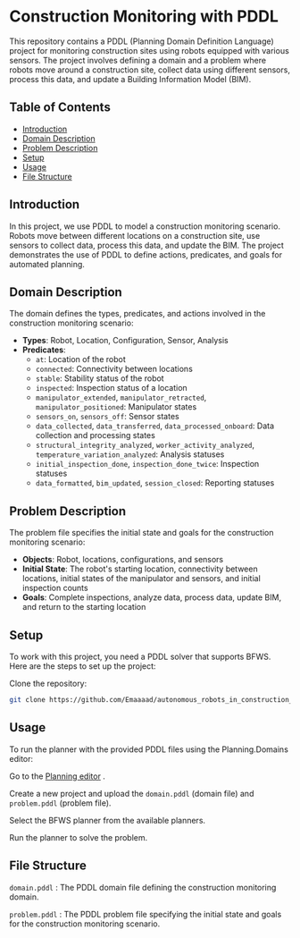 # Construction Monitoring with PDDL

This repository contains a PDDL (Planning Domain Definition Language) project for monitoring construction sites using robots equipped with various sensors. The project involves defining a domain and a problem where robots move around a construction site, collect data using different sensors, process this data, and update a Building Information Model (BIM).

## Table of Contents

- [Introduction](#introduction)
- [Domain Description](#domain-description)
- [Problem Description](#problem-description)
- [Setup](#setup)
- [Usage](#usage)
- [File Structure](#file-structure)

## Introduction

In this project, we use PDDL to model a construction monitoring scenario. Robots move between different locations on a construction site, use sensors to collect data, process this data, and update the BIM. The project demonstrates the use of PDDL to define actions, predicates, and goals for automated planning.

## Domain Description

The domain defines the types, predicates, and actions involved in the construction monitoring scenario:

- **Types**: Robot, Location, Configuration, Sensor, Analysis
- **Predicates**: 
  - `at`: Location of the robot
  - `connected`: Connectivity between locations
  - `stable`: Stability status of the robot
  - `inspected`: Inspection status of a location
  - `manipulator_extended`, `manipulator_retracted`, `manipulator_positioned`: Manipulator states
  - `sensors_on`, `sensors_off`: Sensor states
  - `data_collected`, `data_transferred`, `data_processed_onboard`: Data collection and processing states
  - `structural_integrity_analyzed`, `worker_activity_analyzed`, `temperature_variation_analyzed`: Analysis statuses
  - `initial_inspection_done`, `inspection_done_twice`: Inspection statuses
  - `data_formatted`, `bim_updated`, `session_closed`: Reporting statuses

## Problem Description

The problem file specifies the initial state and goals for the construction monitoring scenario:

- **Objects**: Robot, locations, configurations, and sensors
- **Initial State**: The robot's starting location, connectivity between locations, initial states of the manipulator and sensors, and initial inspection counts
- **Goals**: Complete inspections, analyze data, process data, update BIM, and return to the starting location

## Setup

To work with this project, you need a PDDL solver that supports BFWS. Here are the steps to set up the project:

 Clone the repository:
   ```sh
   git clone https://github.com/Emaaaad/autonomous_robots_in_construction_site.git
   ```
## Usage 

To run the planner with the provided PDDL files using the Planning.Domains editor:

Go to the [Planning editor](https://editor.planning.domains/#) .

Create a new project and upload the `domain.pddl` (domain file) and `problem.pddl` (problem file).

Select the BFWS planner from the available planners.

Run the planner to solve the problem.

## File Structure

`domain.pddl` : The PDDL domain file defining the construction monitoring domain.

`problem.pddl` : The PDDL problem file specifying the initial state and goals for the construction monitoring scenario.
